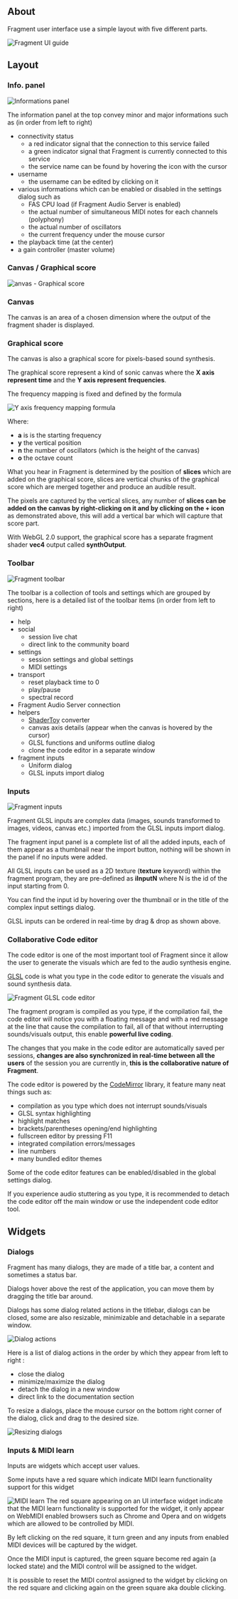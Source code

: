 ## About

Fragment user interface use a simple layout with five different parts.

![Fragment UI guide](tutorials/images/ui_help.png)

## Layout

### Info. panel

![Informations panel](tutorials/images/info_bar.png)

The information panel at the top convey minor and major informations such as (in order from left to right)

- connectivity status
  - a red indicator signal that the connection to this service failed
  - a green indicator signal that Fragment is currently connected to this service
  - the service name can be found by hovering the icon with the cursor
- username
  - the username can be edited by clicking on it
- various informations which can be enabled or disabled in the settings dialog such as
  - FAS CPU load (if Fragment Audio Server is enabled)
  - the actual number of simultaneous MIDI notes for each channels (polyphony)
  - the actual number of oscillators
  - the current frequency under the mouse cursor
- the playback time (at the center)
- a gain controller (master volume)

### Canvas / Graphical score

![anvas - Graphical score](tutorials/gifs/canvas.gif)

### Canvas

The canvas is an area of a chosen dimension where the output of the fragment shader is displayed.

### Graphical score

The canvas is also a graphical score for pixels-based sound synthesis.

The graphical score represent a kind of sonic canvas where the **X axis represent time** and the **Y axis represent frequencies**.

The frequency mapping is fixed and defined by the formula

![Y axis frequency mapping formula](tutorials/images/frequency_map.png)

Where:

- **a** is is the starting frequency
- **y** the vertical position
- **n** the number of oscillators (which is the height of the canvas)
- **o** the octave count

What you hear in Fragment is determined by the position of **slices** which are added on the graphical score, slices are vertical chunks of the graphical score which are merged together and produce an audible result.

The pixels are captured by the vertical slices, any number of **slices can be added on the canvas by right-clicking on it and by clicking on the + icon** as demonstrated above, this will add a vertical bar which will capture that score part.

With WebGL 2.0 support, the graphical score has a separate fragment shader **vec4** output called **synthOutput**.

### Toolbar

![Fragment toolbar](tutorials/images/toolbar.png)

The toolbar is a collection of tools and settings which are grouped by sections, here is a detailed list of the toolbar items (in order from left to right)

- help
- social
  - session live chat
  - direct link to the community board
- settings
  - session settings and global settings
  - MIDI settings
- transport
  - reset playback time to 0
  - play/pause
  - spectral record
- Fragment Audio Server connection
- helpers
  - [ShaderToy](https://www.shadertoy.com/) converter
  - canvas axis details (appear when the canvas is hovered by the cursor)
  - GLSL functions and uniforms outline dialog
  - clone the code editor in a separate window
- fragment inputs
  - Uniform dialog
  - GLSL inputs import dialog

### Inputs

![Fragment inputs](tutorials/gifs/input_reorder.gif)

Fragment GLSL inputs are complex data (images, sounds transformed to images, videos, canvas etc.) imported from the GLSL inputs import dialog.

The fragment input panel is a complete list of all the added inputs, each of them appear as a thumbnail near the import button, nothing will be shown in the panel if no inputs were added.

All GLSL inputs can be used as a 2D texture (**texture** keyword) within the fragment program, they are pre-defined as **iInputN** where N is the id of the input starting from 0.

You can find the input id by hovering over the thumbnail or in the title of the complex input settings dialog.

GLSL inputs can be ordered in real-time by drag & drop as shown above.

### Collaborative Code editor

The code editor is one of the most important tool of Fragment since it allow the user to generate the visuals which are fed to the audio synthesis engine.

[GLSL](https://www.khronos.org/files/opengles_shading_language.pdf) code is what you type in the code editor to generate the visuals and sound synthesis data.

![Fragment GLSL code editor](tutorials/gifs/glsl_inline_report.gif)

The fragment program is compiled as you type, if the compilation fail, the code editor will notice you with a floating message and with a red message at the line that cause the compilation to fail, all of that without interrupting sounds/visuals output, this enable **powerful live coding**.

The changes that you make in the code editor are automatically saved per sessions, **changes are also synchronized in real-time between all the users** of the session you are currently in, **this is the collaborative nature of Fragment**.

The code editor is powered by the [CodeMirror](https://codemirror.net/) library, it feature many neat things such as:

- compilation as you type which does not interrupt sounds/visuals
- GLSL syntax highlighting
- highlight matches
- brackets/parentheses opening/end highlighting
- fullscreen editor by pressing F11
- integrated compilation errors/messages
- line numbers
- many bundled editor themes

Some of the code editor features can be enabled/disabled in the global settings dialog.

If you experience audio stuttering as you type, it is recommended to detach the code editor off the main window or use the independent code editor tool.

## Widgets

### Dialogs

Fragment has many dialogs, they are made of a title bar, a content and sometimes a status bar.

Dialogs hover above the rest of the application, you can move them by dragging the title bar around.

Dialogs has some dialog related actions in the titlebar, dialogs can be closed, some are also resizable, minimizable and detachable in a separate window.

![Dialog actions](tutorials/images/dialog_actions.png)

Here is a list of dialog actions in the order by which they appear from left to right :

- close the dialog
- minimize/maximize the dialog
- detach the dialog in a new window
- direct link to the documentation section

To resize a dialogs, place the mouse cursor on the bottom right corner of the dialog, click and drag to the desired size.

![Resizing dialogs](tutorials/gifs/dialog_resize.gif)

### Inputs & MIDI learn

Inputs are widgets which accept user values.

Some inputs have a red square which indicate MIDI learn functionality support for this widget

![MIDI learn](tutorials/images/midi_learn.png)
The red square appearing on an UI interface widget indicate that the MIDI learn functionality is supported for the widget, it only appear on WebMIDI enabled browsers such as Chrome and Opera and on widgets which are allowed to be controlled by MIDI.

By left clicking on the red square, it turn green and any inputs from enabled MIDI devices will be captured by the widget.

Once the MIDI input is captured, the green square become red again (a locked state) and the MIDI control will be assigned to the widget.

It is possible to reset the MIDI control assigned to the widget by clicking on the red square and clicking again on the green square aka double clicking.